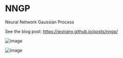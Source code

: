 # NNGP
Neural Network Gaussian Process

See the blog post: https://wvirany.github.io/posts/nngp/

![image](https://github.com/user-attachments/assets/4fe4f226-2fb7-48ba-b4e6-2186e0b3ec14)

![image](https://wvirany.github.io/posts/nngp/figures/nn_ensemble.gif)
